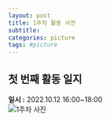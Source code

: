 ```yaml
---
layout: post
title: 1주차 활동 사진
subtitle:
categories: picture
tags: #picture
---
```

## 첫 번째 활동 일지
**일시 :** 2022.10.12 16:00~18:00  
![1주차 사진](./images/wee1.jpg)
